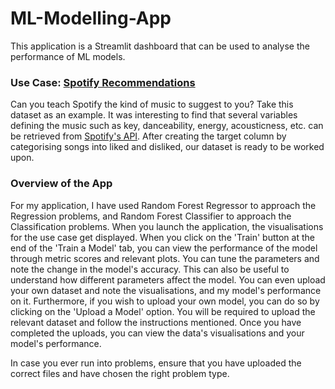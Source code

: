 # ML-Modelling-App
This application is a Streamlit dashboard that can be used to analyse the performance of ML models.

### Use Case: [Spotify Recommendations](https://www.kaggle.com/datasets/bricevergnou/spotify-recommendation/data)
Can you teach Spotify the kind of music to suggest to you? Take this dataset as an example. It was interesting to find that several variables defining the music such as key, danceability, energy, acousticness, etc. can be retrieved from [Spotify's API](https://developer.spotify.com/documentation/web-api). After creating the target column by categorising songs into liked and disliked, our dataset is ready to be worked upon. 

### Overview of the App
For my application, I have used Random Forest Regressor to approach the Regression problems, and Random Forest Classifier to approach the Classification problems.
When you launch the application, the visualisations for the use case get displayed. When you click on the 'Train' button at the end of the 'Train a Model' tab, you can view the performance of the model through metric scores and relevant plots. You can tune the parameters and note the change in the model's accuracy. This can also be useful to understand how different parameters affect the model.
You can even upload your own dataset and note the visualisations, and my model's performance on it.
Furthermore, if you wish to upload your own model, you can do so by clicking on the 'Upload a Model' option. You will be required to upload the relevant dataset and follow the instructions mentioned. Once you have completed the uploads, you can view the data's visualisations and your model's performance.

In case you ever run into problems, ensure that you have uploaded the correct files and have chosen the right problem type.

